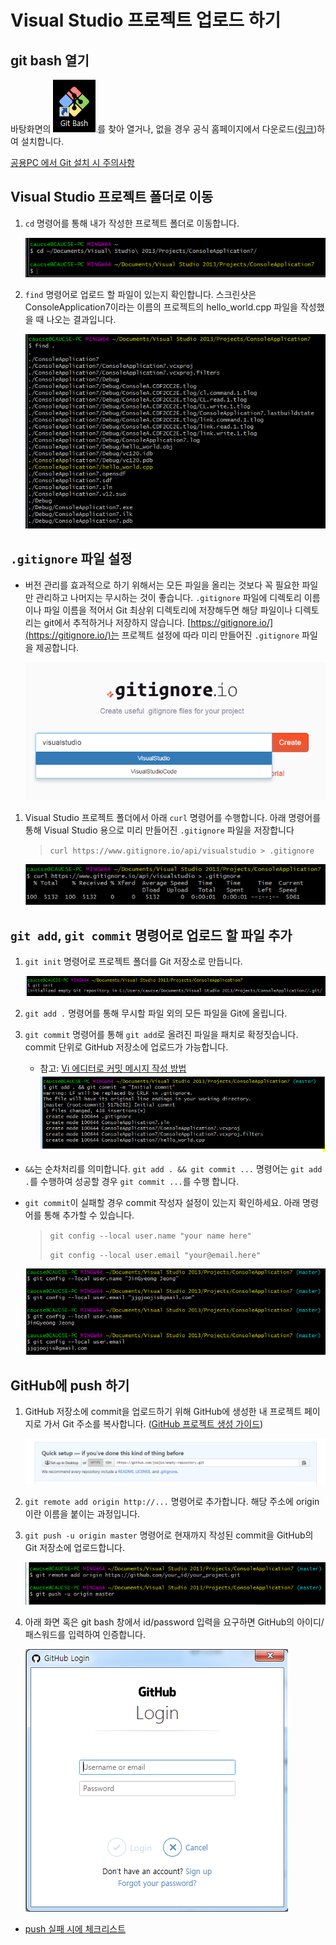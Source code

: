# Visual Studio 프로젝트 업로드 하기

## git bash 열기

바탕화면의 ![](images/git-bash.PNG)를 찾아 열거나, 없을 경우 공식 홈페이지에서 다운로드([링크](https://git-scm.com/downloads))하여 설치합니다.

[공용PC 에서 Git 설치 시 주의사항](notices-to-use-git-on-laboratory-pc.md#3-git-설치-시-주의사항)

## Visual Studio 프로젝트 폴더로 이동

1. `cd` 명령어를 통해 내가 작성한 프로젝트 폴더로 이동합니다.

   ![](images/change-directory-visual-studio-project.PNG)

2. `find` 명령어로 업로드 할 파일이 있는지 확인합니다. 스크린샷은 ConsoleApplication7이라는 이름의 프로젝트의 hello_world.cpp 파일을 작성했을 때 나오는 결과입니다.
   
   ![](images/project-find-command.PNG)



## `.gitignore` 파일 설정

- 버전 관리를 효과적으로 하기 위해서는 모든 파일을 올리는 것보다 꼭 필요한 파일만 관리하고 나머지는 무시하는 것이 좋습니다. `.gitignore` 파일에 디렉토리 이름이나 파일 이름을 적어서 Git 최상위 디렉토리에 저장해두면 해당 파일이나 디렉토리는 git에서 추적하거나 저장하지 않습니다. [https://gitignore.io/](https://gitignore.io/)는 프로젝트 설정에 따라 미리 만들어진 `.gitignore` 파일을 제공합니다.

   ![](images/gitignore-io-visual-studio.PNG)
   
1. Visual Studio 프로젝트 폴더에서 아래 `curl` 명령어를 수행합니다. 아래 명령어를 통해 Visual Studio 용으로 미리 만들어진 `.gitignore` 파일을 저장합니다

   > `curl https://www.gitignore.io/api/visualstudio > .gitignore`
   
   ![](images/curl-gitignore-io.PNG)


## `git add`, `git commit` 명령어로 업로드 할 파일 추가

1. `git init` 명령어로 프로젝트 폴더를 Git 저장소로 만듭니다.

   ![](images/visual-studio-git-init.PNG)

2. `git add .` 명령어를 통해 무시할 파일 외의 모든 파일을 Git에 올립니다.
3. `git commit` 명령어를 통해 `git add`로 올려진 파일을 패치로 확정짓습니다. commit 단위로 GitHub 저장소에 업로드가 가능합니다.
   * 참고: [Vi 에디터로 커밋 메시지 작성 방법](how-to-write-commit-messages-using-vi.md)
    
   ![](images/visual-studio-git-add-and-git-commit.PNG)

- `&&`는 순차처리를 의미합니다. `git add . && git commit ...` 명령어는 `git add .`를 수행하여 성공할 경우 `git commit ...`를 수행 합니다.

- `git commit`이 실패할 경우 commit 작성자 설정이 있는지 확인하세요. 아래 명령어를 통해 추가할 수 있습니다.
  > `git config --local user.name "your name here"`
  >
  > `git config --local user.email "your@email.here"`

    ![](images/git-config-local-user.PNG)

## GitHub에 push 하기

1. GitHub 저장소에 commit을 업로드하기 위해 GitHub에 생성한 내 프로젝트 페이지로 가서 Git 주소를 복사합니다. ([GitHub 프로젝트 생성 가이드](github-for-newbie.md))

   ![](images/empty-repo-quick-setup.PNG)
   
2. `git remote add origin http://...` 명령어로 추가합니다. 해당 주소에 origin 이란 이름을 붙이는 과정입니다.
3. `git push -u origin master` 명령어로 현재까지 작성된 commit을 GitHub의 Git 저장소에 업로드합니다.

   ![](images/visual-studio-git-remote-add-and-git-push.PNG)
   
4. 아래 화면 혹은 git bash 창에서 id/password 입력을 요구하면 GitHub의 아이디/패스워드를 입력하여 인증합니다.

   ![](images/github-login.PNG)
   
- [push 실패 시에 체크리스트](notices-to-use-git-on-laboratory-pc.md#2-git-push-실패-시-permission-denied)
